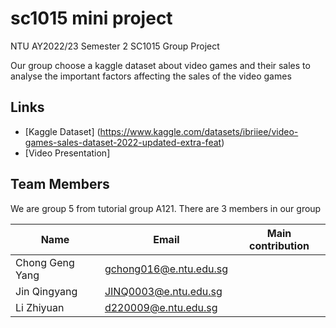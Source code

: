 # sc1015 mini project

NTU AY2022/23 Semester 2 SC1015 Group Project

Our group choose a kaggle dataset about video games and their sales to analyse the important factors affecting the sales of the video games

## Links
- [Kaggle Dataset] (https://www.kaggle.com/datasets/ibriiee/video-games-sales-dataset-2022-updated-extra-feat)
- [Video Presentation]

## Team Members

We are group 5 from tutorial group A121. There are 3 members in our group

| Name             | Email                  | Main contribution
|------------------|------------------------|-----------------------
| Chong Geng Yang  | gchong016@e.ntu.edu.sg | 
| Jin Qingyang     | JINQ0003@e.ntu.edu.sg  |
| Li Zhiyuan       | d220009@e.ntu.edu.sg   |

